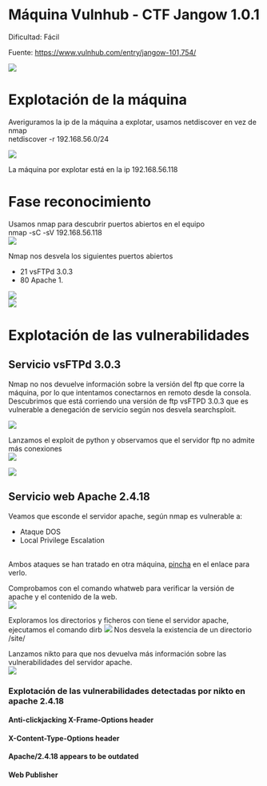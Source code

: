 # Máquina Vulnhub - CTF Jangow 1.0.1

Dificultad:  Fácil

Fuente: https://www.vulnhub.com/entry/jangow-101,754/

<img src="https://github.com/aguayro/ciberseguridad/blob/c4b3272b17b47d3404736edbb2f3e540a89730be/pentesting/vulnhub/jangow-1.0.1/img/jangow-01.png"></img>

# Explotación de la máquina
Averiguramos la ip de la máquina a explotar, usamos netdiscover en vez de nmap<br>
netdiscover -r 192.168.56.0/24<br>

<img src="https://github.com/aguayro/ciberseguridad/blob/102f56bd3656664161cc68387c1e7038d6d1b5db/pentesting/vulnhub/jangow-1.0.1/img/netdiscover.png"></img>

La máquina por explotar está en la ip 192.168.56.118

# Fase reconocimiento
Usamos nmap para descubrir puertos abiertos en el equipo<br>
nmap -sC -sV 192.168.56.118<br>
<img src="https://github.com/aguayro/ciberseguridad/blob/0236335d92d531dd3397514e00142c04db26d4c7/pentesting/vulnhub/jangow-1.0.1/img/nmap-01.png"></img>

Nmap nos desvela los siguientes puertos abiertos
<ul>
  <li>21 vsFTPd 3.0.3</li>
  <li>80 Apache 1.</li>  
</ul>

<img src="https://github.com/aguayro/ciberseguridad/blob/3ec0e38847e3ae2789214991f5f25fd5734c6dc4/pentesting/vulnhub/jangow-1.0.1/img/nmap-02.png"></img><br>
<img src="https://github.com/aguayro/ciberseguridad/blob/3ec0e38847e3ae2789214991f5f25fd5734c6dc4/pentesting/vulnhub/jangow-1.0.1/img/nmap-03.png"></img>

# Explotación de las vulnerabilidades

## Servicio vsFTPd 3.0.3
Nmap no nos devuelve información sobre la versión del ftp que corre la máquina, por lo que intentamos conectarnos en remoto desde la consola. Descubrimos que está corriendo una versión de ftp vsFTPD 3.0.3 que es vulnerable a denegación de servicio según nos desvela searchsploit.<br>

<img src="https://github.com/aguayro/ciberseguridad/blob/25a4e6b8fe40e8484297ece285191cff638f4007/pentesting/vulnhub/jangow-1.0.1/img/vsftpd-01.png"></img>

Lanzamos el exploit de python y observamos que el servidor ftp no admite más conexiones<br>
<img src="https://github.com/aguayro/ciberseguridad/blob/25a4e6b8fe40e8484297ece285191cff638f4007/pentesting/vulnhub/jangow-1.0.1/img/vsftpd-02.png"></img><br>

<img src="https://github.com/aguayro/ciberseguridad/blob/3c7fa9ce0a618a57e2db6233d2a0cbebf2ee8daf/pentesting/vulnhub/jangow-1.0.1/img/vsftpd-03.png"></img>

## Servicio web Apache 2.4.18

Veamos que esconde el servidor apache, según nmap es vulnerable a:
<ul>
  <li>Ataque DOS</li>
  <li>Local Privilege Escalation</li> <br>
</ul>
Ambos ataques se han tratado en otra máquina, <a href="https://github.com/aguayro/ciberseguridad/tree/main/pentesting/vulnhub/csec">pincha</a> en el enlace para verlo.

Comprobamos con el comando whatweb para verificar la versión de apache y el contenido de la web.<br>
<img src="https://github.com/aguayro/ciberseguridad/blob/da48438faac8f87d3df9664ae223fb0bcd5c845d/pentesting/vulnhub/jangow-1.0.1/img/apache-01.png"></img>

Exploramos los directorios y ficheros con tiene el servidor apache, ejecutamos el comando dirb
<img src="https://github.com/aguayro/ciberseguridad/blob/da48438faac8f87d3df9664ae223fb0bcd5c845d/pentesting/vulnhub/jangow-1.0.1/img/apache-03.png"></img>
Nos desvela la existencia de un directorio /site/

Lanzamos nikto para que nos devuelva más información sobre las vulnerabilidades del servidor apache.<br>
<img src="https://github.com/aguayro/ciberseguridad/blob/da48438faac8f87d3df9664ae223fb0bcd5c845d/pentesting/vulnhub/jangow-1.0.1/img/apache-02.png"></img>

### Explotación de las vulnerabilidades detectadas por nikto en apache 2.4.18

#### Anti-clickjacking X-Frame-Options header
#### X-Content-Type-Options header
#### Apache/2.4.18 appears to be outdated
#### Web Publisher 

<!-- https://medium.com/@puneet29/what-is-mime-sniffing-4f402d303dc8 -->
<!--- https://medium.com/@shadowgirlincyberland/tryhackme-burp-suite-repeater-e64cc12b6374 -->

<!-- https://coalfire.com/the-coalfire-blog/mime-sniffing-in-browsers-and-the-security -->

